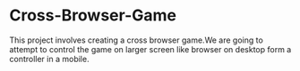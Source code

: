 # Cross-Browser-Game
This project involves creating a cross browser game.We are going to attempt to control the game on larger screen like browser on desktop form a controller in a mobile.
